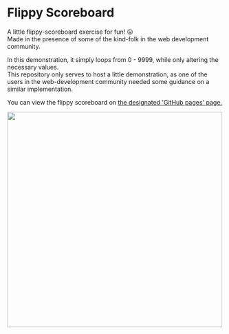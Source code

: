 # Flippy Scoreboard

A little flippy-scoreboard exercise for fun! 😛<br />
Made in the presence of some of the kind-folk in the web development community.

In this demonstration, it simply loops from 0 - 9999, while only altering the necessary values.<br />
This repository only serves to host a little demonstration, as one of the users in the web-development community needed some guidance on a similar implementation.

You can view the flippy scoreboard on [the designated 'GitHub pages' page.](https://rida.dev/flippy-scoreboard/)

<a href="https://rida.dev/flippy-scoreboard/" target="_blank">
  <img src="https://i.imgur.com/iznMBLS.gif" width="500" />
</a>
